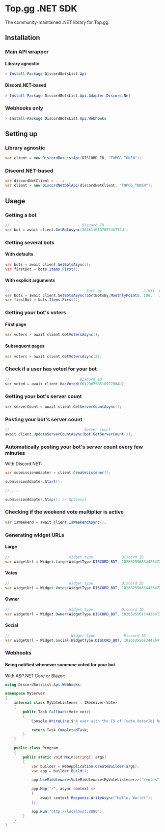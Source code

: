 # Top.gg .NET SDK

The community-maintained .NET library for Top.gg.

## Installation

### Main API wrapper

#### Library agnostic

```powershell
> Install-Package DiscordBotsList.Api
```

#### Discord.NET-based

```powershell
> Install-Package DiscordBotsList.Api.Adapter.Discord.Net
```

### Webhooks only

```powershell
> Install-Package DiscordBotsList.Api.Webhooks
```

## Setting up

### Library agnostic

```cs
var client = new DiscordBotListApi(DISCORD_ID, "TOPGG_TOKEN");
```

### Discord.NET-based

```cs
var discordNetClient = ...;
var client = new DiscordNetDblApi(discordNetClient, "TOPGG_TOKEN");
```

## Usage

### Getting a bot

```cs
//                                 Discord ID
var bot = await client.GetBotAsync(264811613708746752U);
```

### Getting several bots

#### With defaults

```cs
var bots = await client.GetBotsAsync();
var firstBot = bots.Items.First();
```

#### With explicit arguments

```cs
//                                   Sort by                   Limit  Offset
var bots = await client.GetBotsAsync(SortBotsBy.MonthlyPoints, 100,   1);
var firstBot = bots.Items.First();
```

### Getting your bot's voters

#### First page

```cs
var voters = await client.GetVotersAsync();
```

#### Subsequent pages

```cs
var voters = await client.GetVotersAsync(2);
```

### Check if a user has voted for your bot

```cs
//                                Discord ID
var voted = await client.HasVoted(661200758510977084U);
```

### Getting your bot's server count

```cs
var serverCount = await client.GetServerCountAsync();
```

### Posting your bot's server count

```cs
//                                  Server count
await client.UpdateServerCountAsync(bot.GetServerCount());
```

### Automatically posting your bot's server count every few minutes

With Discord.NET:

```cs
var submissionAdapter = client.CreateListener();

submissionAdapter.Start();

// ...

submissionAdapter.Stop(); // Optional
```

### Checking if the weekend vote multiplier is active

```cs
var isWeekend = await client.IsWeekendAsync();
```

### Generating widget URLs

#### Large

```cs
//                           Widget type             Discord ID
var widgetUrl = Widget.Large(WidgetType.DISCORD_BOT, 1026525568344264724U);
```

#### Votes

```cs
//                           Widget type             Discord ID
var widgetUrl = Widget.Votes(WidgetType.DISCORD_BOT, 1026525568344264724U);
```

#### Owner

```cs
//                           Widget type             Discord ID
var widgetUrl = Widget.Owner(WidgetType.DISCORD_BOT, 1026525568344264724U);
```

#### Social

```cs
//                            Widget type             Discord ID
var widgetUrl = Widget.Social(WidgetType.DISCORD_BOT, 1026525568344264724U);
```

### Webhooks

#### Being notified whenever someone voted for your bot

With ASP.NET Core or Blazor:

```cs
using DiscordBotsList.Api.Webhooks;

namespace MyServer
{
    internal class MyVoteListener : IReceiver<Vote>
    {
        public Task Callback(Vote vote)
        {
            Console.WriteLine($"A user with the ID of {vote.VoterId} has voted us on Top.gg!");

            return Task.CompletedTask;
        }
    }

    public class Program
    {
        public static void Main(string[] args)
        {
            var builder = WebApplication.CreateBuilder(args);
            var app = builder.Build();

            app.UseMiddleware<VoteMiddleware<MyVoteListener>>("/votes", Environment.GetEnvironmentVariable("MY_TOPGG_WEBHOOK_SECRET"), new MyVoteListener());

            app.Map("/", async context =>
            {
                await context.Response.WriteAsync("Hello, World!");
            });

            app.Run("http://localhost:8080");
        }
    }
}
```